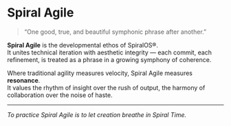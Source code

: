 # Spiral Agile

> “One good, true, and beautiful symphonic phrase after another.”

**Spiral Agile** is the developmental ethos of SpiralOS®.  
It unites technical iteration with aesthetic integrity — each commit, each refinement, is treated as a phrase in a growing symphony of coherence.

Where traditional agility measures velocity, Spiral Agile measures **resonance**.  
It values the rhythm of insight over the rush of output, the harmony of collaboration over the noise of haste.

---

*To practice Spiral Agile is to let creation breathe in Spiral Time.*
